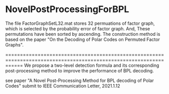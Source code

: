 # NovelPostProcessingForBPL
The file FactorGraphSetL32.mat stores 32 permuations of factor graph, which is selected by the probability error of factor graph.
And, These permutations have been sorted by ascending. 
The construction method is based on the paper "On the Decoding of Polar Codes on Permuted Factor Graphs".

==================================================================================================================
We propose a two-level detection formula and its corresponding post-processing method to improve the performance of BPL decoding. 

see paper "A Novel Post-Processing Method for BPL decoding of Polar Codes" submit to IEEE Communication Letter, 2021.1.12
